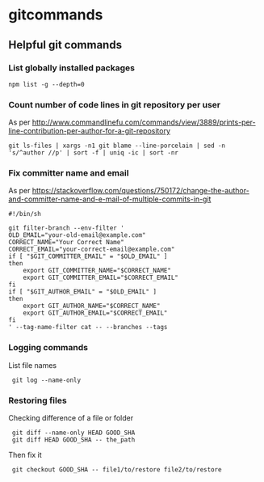 # gitcommands
## Helpful git commands

### List globally installed packages

    npm list -g --depth=0

### Count number of code lines in git repository per user
As per http://www.commandlinefu.com/commands/view/3889/prints-per-line-contribution-per-author-for-a-git-repository

    git ls-files | xargs -n1 git blame --line-porcelain | sed -n 's/^author //p' | sort -f | uniq -ic | sort -nr

### Fix committer name and email
As per https://stackoverflow.com/questions/750172/change-the-author-and-committer-name-and-e-mail-of-multiple-commits-in-git

    #!/bin/sh
    
    git filter-branch --env-filter '
    OLD_EMAIL="your-old-email@example.com"
    CORRECT_NAME="Your Correct Name"
    CORRECT_EMAIL="your-correct-email@example.com"
    if [ "$GIT_COMMITTER_EMAIL" = "$OLD_EMAIL" ]
    then
        export GIT_COMMITTER_NAME="$CORRECT_NAME"
        export GIT_COMMITTER_EMAIL="$CORRECT_EMAIL"
    fi
    if [ "$GIT_AUTHOR_EMAIL" = "$OLD_EMAIL" ]
    then
        export GIT_AUTHOR_NAME="$CORRECT_NAME"
        export GIT_AUTHOR_EMAIL="$CORRECT_EMAIL"
    fi
    ' --tag-name-filter cat -- --branches --tags

### Logging commands
List file names

     git log --name-only

### Restoring files
Checking difference of a file or folder

     git diff --name-only HEAD GOOD_SHA
     git diff HEAD GOOD_SHA -- the_path

Then fix it

     git checkout GOOD_SHA -- file1/to/restore file2/to/restore
